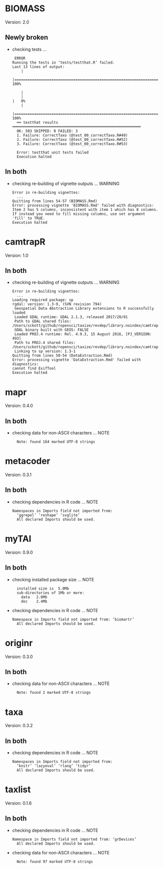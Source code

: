 # BIOMASS

Version: 2.0

## Newly broken

*   checking tests ...
    ```
     ERROR
    Running the tests in ‘tests/testthat.R’ failed.
    Last 13 lines of output:
        |                                                                            
        |======================================================================| 100%
      
        |                                                                            
        |                                                                      |   0%
        |                                                                            
        |======================================================================| 100%
      ══ testthat results  ═══════════════════════════════════════════════════════════
      OK: 503 SKIPPED: 0 FAILED: 3
      1. Failure: CorrectTaxo (@test_00_correctTaxo.R#49) 
      2. Failure: CorrectTaxo (@test_00_correctTaxo.R#52) 
      3. Failure: CorrectTaxo (@test_00_correctTaxo.R#53) 
      
      Error: testthat unit tests failed
      Execution halted
    ```

## In both

*   checking re-building of vignette outputs ... WARNING
    ```
    Error in re-building vignettes:
      ...
    Quitting from lines 54-57 (BIOMASS.Rmd) 
    Error: processing vignette 'BIOMASS.Rmd' failed with diagnostics:
    Item 2 has 5 columns, inconsistent with item 1 which has 8 columns. If instead you need to fill missing columns, use set argument 'fill' to TRUE.
    Execution halted
    ```

# camtrapR

Version: 1.0

## In both

*   checking re-building of vignette outputs ... WARNING
    ```
    Error in re-building vignettes:
      ...
    Loading required package: sp
    rgdal: version: 1.3-9, (SVN revision 794)
     Geospatial Data Abstraction Library extensions to R successfully loaded
     Loaded GDAL runtime: GDAL 2.1.3, released 2017/20/01
     Path to GDAL shared files: /Users/sckott/github/ropensci/taxize/revdep/library.noindex/camtrapR/rgdal/gdal
     GDAL binary built with GEOS: FALSE 
     Loaded PROJ.4 runtime: Rel. 4.9.3, 15 August 2016, [PJ_VERSION: 493]
     Path to PROJ.4 shared files: /Users/sckott/github/ropensci/taxize/revdep/library.noindex/camtrapR/rgdal/proj
     Linking to sp version: 1.3-1 
    Quitting from lines 50-54 (DataExtraction.Rmd) 
    Error: processing vignette 'DataExtraction.Rmd' failed with diagnostics:
    cannot find ExifTool
    Execution halted
    ```

# mapr

Version: 0.4.0

## In both

*   checking data for non-ASCII characters ... NOTE
    ```
      Note: found 164 marked UTF-8 strings
    ```

# metacoder

Version: 0.3.1

## In both

*   checking dependencies in R code ... NOTE
    ```
    Namespaces in Imports field not imported from:
      ‘ggrepel’ ‘reshape’ ‘svglite’
      All declared Imports should be used.
    ```

# myTAI

Version: 0.9.0

## In both

*   checking installed package size ... NOTE
    ```
      installed size is  5.0Mb
      sub-directories of 1Mb or more:
        data   2.0Mb
        doc    2.4Mb
    ```

*   checking dependencies in R code ... NOTE
    ```
    Namespace in Imports field not imported from: ‘biomartr’
      All declared Imports should be used.
    ```

# originr

Version: 0.3.0

## In both

*   checking data for non-ASCII characters ... NOTE
    ```
      Note: found 2 marked UTF-8 strings
    ```

# taxa

Version: 0.3.2

## In both

*   checking dependencies in R code ... NOTE
    ```
    Namespaces in Imports field not imported from:
      ‘knitr’ ‘lazyeval’ ‘rlang’ ‘tidyr’
      All declared Imports should be used.
    ```

# taxlist

Version: 0.1.6

## In both

*   checking dependencies in R code ... NOTE
    ```
    Namespace in Imports field not imported from: ‘grDevices’
      All declared Imports should be used.
    ```

*   checking data for non-ASCII characters ... NOTE
    ```
      Note: found 97 marked UTF-8 strings
    ```

